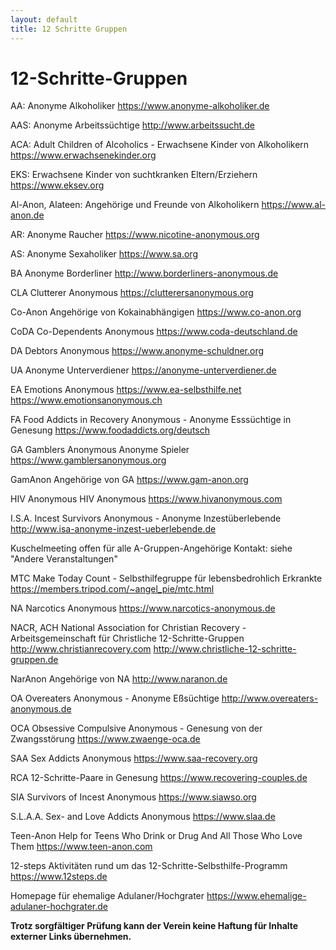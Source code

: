 ```yaml
---
layout: default
title: 12 Schritte Gruppen
---
```

# 12-Schritte-Gruppen

AA: Anonyme Alkoholiker
   <https://www.anonyme-alkoholiker.de>

AAS: Anonyme Arbeitssüchtige
   <http://www.arbeitssucht.de>

ACA: Adult Children of Alcoholics - Erwachsene Kinder von Alkoholikern
   <https://www.erwachsenekinder.org>

EKS: Erwachsene Kinder von suchtkranken Eltern/Erziehern
   <https://www.eksev.org>

Al-Anon, Alateen: Angehörige und Freunde von Alkoholikern 
   <https://www.al-anon.de>

AR: Anonyme Raucher
   <https://www.nicotine-anonymous.org>

AS: Anonyme Sexaholiker
   <https://www.sa.org>

BA
Anonyme Borderliner
  <http://www.borderliners-anonymous.de>

CLA
Clutterer Anonymous
  <https://clutterersanonymous.org>

Co-Anon
Angehörige     von Kokainabhängigen
  <https://www.co-anon.org>

CoDA
Co-Dependents Anonymous
  <https://www.coda-deutschland.de>

DA
Debtors Anonymous
  <https://www.anonyme-schuldner.org>

UA
Anonyme Unterverdiener
  <https://anonyme-unterverdiener.de>

EA
Emotions Anonymous
  <https://www.ea-selbsthilfe.net>
  <https://www.emotionsanonymous.ch>

FA
Food Addicts in Recovery Anonymous - Anonyme Esssüchtige in Genesung
<https://www.foodaddicts.org/deutsch>

GA
Gamblers   Anonymous 
Anonyme Spieler
  <https://www.gamblersanonymous.org>

GamAnon
Angehörige   von GA
  <https://www.gam-anon.org>

HIV  Anonymous
HIV   Anonymous
  <https://www.hivanonymous.com>

I.S.A.
Incest Survivors Anonymous - Anonyme Inzestüberlebende
  <http://www.isa-anonyme-inzest-ueberlebende.de>

Kuschelmeeting
 offen   für alle A-Gruppen-Angehörige
   Kontakt:   siehe "Andere Veranstaltungen"

MTC
Make Today Count - Selbsthilfegruppe für lebensbedrohlich Erkrankte
  <https://members.tripod.com/~angel_pie/mtc.html>

NA
 Narcotics   Anonymous
  <https://www.narcotics-anonymous.de>

NACR,   ACH
 National   Association for Christian Recovery -  Arbeitsgemeinschaft für
Christliche 12-Schritte-Gruppen
  <http://www.christianrecovery.com>
<http://www.christliche-12-schritte-gruppen.de>

NarAnon
Angehörige   von NA
  <http://www.naranon.de>

OA
Overeaters Anonymous - Anonyme Eßsüchtige
  <http://www.overeaters-anonymous.de>

OCA
Obsessive   Compulsive    Anonymous - Genesung
von der Zwangsstörung
  <https://www.zwaenge-oca.de>

SAA
Sex Addicts Anonymous
  <https://www.saa-recovery.org>

RCA
12-Schritte-Paare in Genesung
  <https://www.recovering-couples.de>

SIA
Survivors of   Incest Anonymous
  <https://www.siawso.org>

S.L.A.A.
Sex-   and Love Addicts Anonymous
  <https://www.slaa.de>

Teen-Anon
Help   for Teens Who Drink or Drug And All Those Who Love Them
  <https://www.teen-anon.com>

12-steps
Aktivitäten   rund um das 12-Schritte-Selbsthilfe-Programm
  <https://www.12steps.de>

Homepage für ehemalige Adulaner/Hochgrater
  <https://www.ehemalige-adulaner-hochgrater.de>

__Trotz sorgfältiger Prüfung kann der Verein keine Haftung für Inhalte externer Links übernehmen.__
